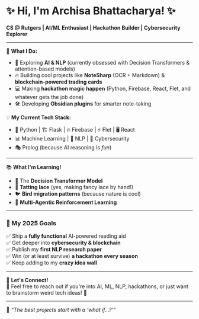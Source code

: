 # ✨ Hi, I'm Archisa Bhattacharya! ✨  
**CS @ Rutgers | AI/ML Enthusiast | Hackathon Builder | Cybersecurity Explorer**  

---

🚀 **What I Do:**  
- 🧠 Exploring **AI & NLP** (currently obsessed with Decision Transformers & attention-based models)  
- 🔥 Building cool projects like **NoteSharp** (OCR + Markdown) & **blockchain-powered trading cards**  
- 💻 Making **hackathon magic happen** (Python, Firebase, React, Flet, and whatever gets the job done)  
- 🛠️ Developing **Obsidian plugins** for smarter note-taking  

💡 **My Current Tech Stack:**  
- 🐍 Python | 🏗️ Flask | 🔥 Firebase | ⚡ Flet | 🖥️ React  
- 📊 Machine Learning | 🤖 NLP | 🔐 Cybersecurity  
- 🎭 Prolog (because AI reasoning is *fun*)  

---

📚 **What I'm Learning!**  
- 🤖 The **Decision Transformer Model**  
- 🧵 **Tatting lace** (yes, making fancy lace by hand!)  
- 🐦 **Bird migration patterns** (because nature is cool)  
- 🤝 **Multi-Agentic Reinforcement Learning**  

---

### 🎯 My 2025 Goals  
✅ Ship a **fully functional** AI-powered reading aid  
✅ Get deeper into **cybersecurity & blockchain**  
✅ Publish my **first NLP research paper**  
✅ Win (or at least survive) **a hackathon every season**  
✅ Keep adding to my **crazy idea wall**  

---

🌟 **Let's Connect!**  
💬 Feel free to reach out if you're into AI, ML, NLP, hackathons, or just want to brainstorm weird tech ideas! 🚀  

---

🦄 *“The best projects start with a ‘what if…?’”*  
